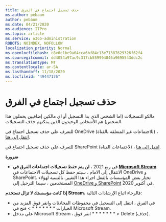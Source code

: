 ```yaml
---
title: حذف تسجيل اجتماع في الفرق
ms.author: pebaum
author: pebaum
ms.date: 04/21/2020
ms.audience: ITPro
ms.topic: article
ms.service: o365-administration
ROBOTS: NOINDEX, NOFOLLOW
localization_priority: Normal
ms.openlocfilehash: c8e6c1bc9a64cca6bf84c13e71387629326f62f4
ms.sourcegitcommit: dd4054a97ac9c317cb559994846a9695543ddc2c
ms.translationtype: MT
ms.contentlocale: ar-SA
ms.lasthandoff: 11/18/2020
ms.locfileid: "49447176"
---
```

# <a name="delete-a-meeting-recording-in-teams"></a>حذف تسجيل اجتماع في الفرق

مالكو التسجيلات (اما الشخص الذي بدا التسجيل أو اي مالكين إضافيين يحملون هذا الشخص) هم الأشخاص الوحيدون الذين يمكنهم حذف التسجيلات.  

للتعرف علي حذف تسجيل اجتماع في OneDrive (للاجتماعات غير المتعلقة بالقناة) ،  [انتقل إلى هنا](https://support.microsoft.com/office/21fe345a-e488-4fa7-932b-f053c1bebe8a).  

للتعرف علي حذف تسجيل اجتماع في SharePoint (لاجتماعات القناة) ،  [انتقل إلى هنا](https://support.microsoft.com/office/71f3c90a-0d24-4d80-8b66-f88234b79a52).  

**ضرورة**

- في ربع 2021 ، **لن يتم حفظ تسجيلات اجتماعات الفرق في  [Microsoft Stream](https://stream.microsoft.com/)**. الانتقال إلى الامام ، سيتم حفظ كل تسجيلات الاجتماعات في OneDrive و SharePoint. تختار بعض المؤسسات بالفعل اجراء هذا التغيير. بالنسبة لهؤلاء المستخدمين ، سيبدا الترحيل إلى  [OneDrive و SharePoint](https://docs.microsoft.com/MicrosoftTeams/tmr-meeting-recording-change)  في أكتوبر 2020.

**إذا كانت مؤسستك لا تزال تستخدم Stream**، فالرجاء اتباع الإرشادات التالية:

- في الفرق ، انتقل إلى التسجيل في محفوظات المحادثات وانقر فوق المزيد من الخيارات * * * * * * * > فتح في Microsoft Stream.
- علي مدخل Microsoft Stream ، انقر فوق * * * * * * * > Delete (حذف).
